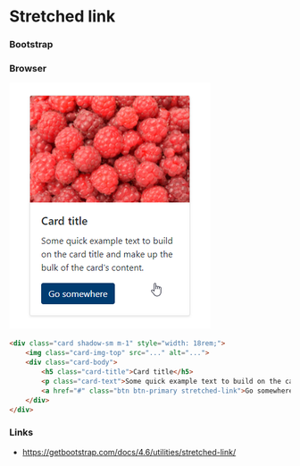 # Stretched link

### Bootstrap

### Browser
![stretched-link](screenshots/stretched-link-browser.png)

``` HTML
<div class="card shadow-sm m-1" style="width: 18rem;">
    <img class="card-img-top" src="..." alt="...">
    <div class="card-body">
        <h5 class="card-title">Card title</h5>
        <p class="card-text">Some quick example text to build on the card title and make up the bulk of the card's content.</p>
        <a href="#" class="btn btn-primary stretched-link">Go somewhere</a>
    </div>
</div>
```

### Links
- https://getbootstrap.com/docs/4.6/utilities/stretched-link/
